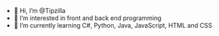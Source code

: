 - 👋 Hi, I’m @Tipzilla
- 👀 I’m interested in front and back end programming
- 🌱 I’m currently learning C#, Python, Java, JavaScript, HTML and CSS
